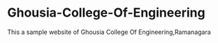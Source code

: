 # Ghousia-College-Of-Engineering
This a sample website of Ghousia College Of Engineering,Ramanagara
